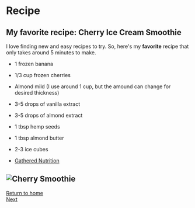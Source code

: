 # Recipe

## My favorite recipe: Cherry Ice Cream Smoothie

I love finding new and easy recipes to try. So, here's my **favorite** recipe that only takes around 5 minutes to make. 

* 1 frozen banana
* 1/3 cup frozen cherries
* Almond mild (I use around 1 cup, but the amound can change for desired thickness)
* 3-5 drops of vanilla extract
* 3-5 drops of almond extract
* 1 tbsp hemp seeds
* 1 tbsp almond butter
* 2-3 ice cubes

* [Gathered Nutrition](https://gatherednutrition.com/cherry-ice-cream-smoothie-vegan-paleo/)

![Cherry Smoothie](https://gatherednutrition.com/wp-content/uploads/2021/06/37A043A7-D18E-4A78-B701-1320AA45E8BA-819x1024.jpg)
--------------------------------
[Return to home](./README.md)  
[Next](./code.md)  